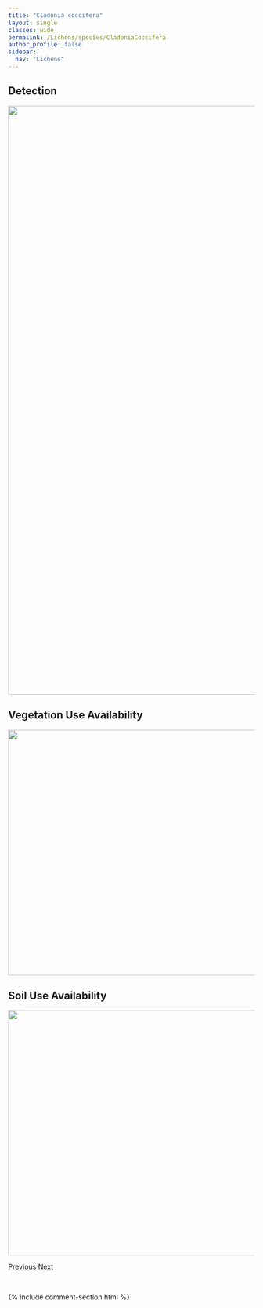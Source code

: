 ```yaml
---
title: "Cladonia coccifera"
layout: single
classes: wide
permalink: /Lichens/species/CladoniaCoccifera
author_profile: false
sidebar:
  nav: "Lichens"
---
```


<h2>Detection</h2>

<a href="https://drive.google.com/uc?export=view&id=13R3vX5vt4nOLP7Da8paKzhC8_Z9zWXon">
<img src="https://drive.google.com/uc?export=view&id=13R3vX5vt4nOLP7Da8paKzhC8_Z9zWXon" height = "1200" width = "800">
</a>


<h2>Vegetation Use Availability</h2>

<a href="https://drive.google.com/uc?export=view&id=1n4ecLkEVmpSQ6uO4Xv0Qb86kg5J5e_dz">
<img src="https://drive.google.com/uc?export=view&id=1n4ecLkEVmpSQ6uO4Xv0Qb86kg5J5e_dz" height = "500" width = "1000">
</a>


<h2>Soil Use Availability</h2>

<a href="https://drive.google.com/uc?export=view&id=1B-GPfsgpC9kRYHqV7twDyGcYjjKRBepw">
<img src="https://drive.google.com/uc?export=view&id=1B-GPfsgpC9kRYHqV7twDyGcYjjKRBepw" height = "500" width = "1000">
</a>


<a href="/DevelopmentWebsite/Lichens/species/CladoniaChlorophaea" class="pagination--pager" title="Cladonia chlorophaea">Previous</a> <a href="/DevelopmentWebsite/Lichens/species/CladoniaConiocraea" class="pagination--pager" title="Cladonia coniocraea">Next</a>

<p>&nbsp;</p>

{% include comment-section.html %}
